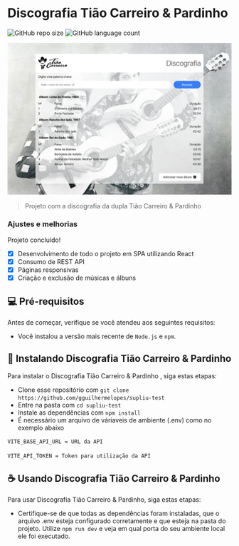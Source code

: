 # Discografia Tião Carreiro & Pardinho

![GitHub repo size](https://img.shields.io/github/repo-size/gguilhermelopes/supliu-test?style=for-the-badge)
![GitHub language count](https://img.shields.io/github/languages/count/gguilhermelopes/supliu-test?style=for-the-badge)

<p align="center">
<img src="./docs/readme-img.png" alt="preview img">
</p>

> Projeto com a discografia da dupla Tião Carreiro & Pardinho

### Ajustes e melhorias

Projeto concluído!

- [x] Desenvolvimento de todo o projeto em SPA utilizando React
- [x] Consumo de REST API
- [x] Páginas responsivas
- [x] Criação e exclusão de músicas e álbuns

## 💻 Pré-requisitos

Antes de começar, verifique se você atendeu aos seguintes requisitos:

* Você instalou a versão mais recente de `Node.js` e `npm`.

## 🚀 Instalando Discografia Tião Carreiro & Pardinho

Para instalar o Discografia Tião Carreiro & Pardinho , siga estas etapas:

* Clone esse repositório com `git clone https://github.com/gguilhermelopes/supliu-test`
* Entre na pasta com `cd supliu-test`
* Instale as dependências com `npm install`
* É necessário um arquivo de váriaveis de ambiente (.env) como no exemplo abaixo

```
VITE_BASE_API_URL = URL da API

VITE_API_TOKEN = Token para utilização da API
```


## ☕ Usando Discografia Tião Carreiro & Pardinho

Para usar Discografia Tião Carreiro & Pardinho, siga estas etapas:

* Certifique-se de que todas as dependências foram instaladas, que o arquivo .env esteja configurado corretamente e que esteja na pasta do projeto. Utilize `npm run dev` e veja em qual porta do seu ambiente local ele foi executado.
